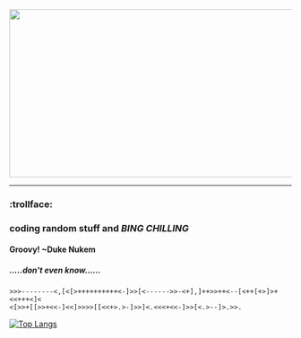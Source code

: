 <div align="center">
  <img src="https://media.giphy.com/media/23BvwqVQgscJa/giphy.gif" width="600" height="300"/>
</div>

---

### :trollface:

### coding random stuff and ***BING CHILLING***
#### Groovy! ~Duke Nukem
##### .....don't even know......

```brainfuck
>>>--------<,[<[>++++++++++<-]>>[<------>>-<+],]++>>++<--[<++[+>]>+<<+++<]<
<[>>+[[>>+<<-]<<]>>>>[[<<+>.>-]>>]<.<<<+<<-]>>[<.>--]>.>>.
```

[![Top Langs](https://github-readme-stats.vercel.app/api/top-langs/?username=pkhaan&layout=compact&theme=synthwave&count_private=true)](https://github.com/pkhaan/github-readme-stats)





